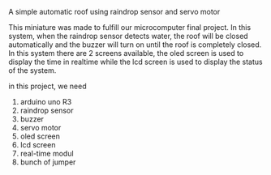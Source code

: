 
A simple automatic roof using raindrop sensor and servo motor

This miniature was made to fulfill our microcomputer final project. In this system, when the raindrop sensor detects water, the roof will be closed automatically and the buzzer will turn on until the roof is completely closed. In this system there are 2 screens available, the oled screen is used to display the time in realtime while the lcd screen is used to display the status of the system. 

in this project, we need
1. arduino uno R3
2. raindrop sensor
3. buzzer
4. servo motor
5. oled screen
6. lcd screen
7. real-time modul
8. bunch of jumper
   
